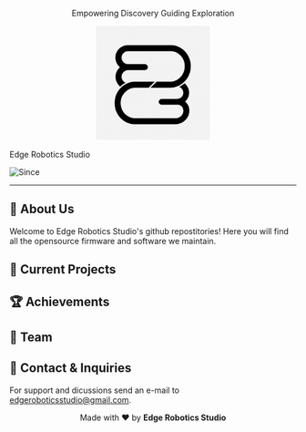 <p align="center">
Empowering Discovery Guiding Exploration
</p>

<p align="center">
  <img src="logo.png" alt="Organization Logo" width="200"/>
</p>

Edge Robotics Studio

![Since](https://img.shields.io/badge/Since-2025-blue)

---

## 🤖 About Us

Welcome to Edge Robotics Studio's github repostitories! Here you will find all the opensource firmware and software we maintain.

## 🚀 Current Projects  

## 🏆 Achievements 

## 👥 Team 

## 📧 Contact & Inquiries

For support and dicussions send an e-mail to edgeroboticsstudio@gmail.com.

<p align="center">
  Made with ❤️ by <b> Edge Robotics Studio </b>
</p>
